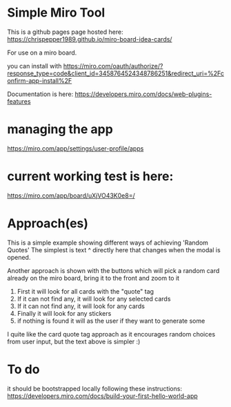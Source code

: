 # Simple Miro Tool
This is a github pages page hosted here:
https://chrispepper1989.github.io/miro-board-idea-cards/

For use on a miro board.

you can install with
https://miro.com/oauth/authorize/?response_type=code&client_id=3458764524348786251&redirect_uri=%2Fconfirm-app-install%2F

Documentation is here:
https://developers.miro.com/docs/web-plugins-features

# managing the app
https://miro.com/app/settings/user-profile/apps

# current working test is here:
https://miro.com/app/board/uXjVO43K0e8=/

# Approach(es)
This is a simple example showing different ways of achieving 'Random Quotes' The simplest is text ^ directly here that changes when the modal is opened.

Another approach is shown with the buttons which will pick a random card already on the miro board, bring it to the front and zoom to it

1. First it will look for all cards with the "quote" tag 
1. If it can not find any, it will look for any selected cards
1.  If it can not find any, it will look for any  cards
1.  Finally it will look for any stickers
1.  if nothing is found it will as the user if they want to generate some

I quite like the card quote tag approach as it encourages random choices from user input, but the text above is simpler :)  

# To do
it should be bootstrapped locally following these instructions:
https://developers.miro.com/docs/build-your-first-hello-world-app
